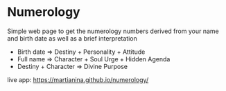 # Numerology 

Simple web page to get the numerology numbers derived from your name and birth date as well as a brief interpretation
- Birth date => Destiny + Personality + Attitude
- Full name => Character + Soul Urge + Hidden Agenda
- Destiny + Character => Divine Purpose

live app: https://martianina.github.io/numerology/
